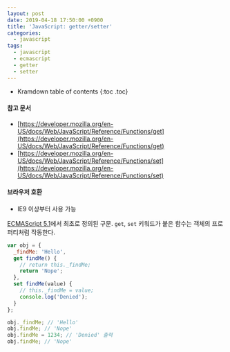```yaml
---
layout: post
date: 2019-04-18 17:50:00 +0900
title: 'JavaScript: getter/setter'
categories:
  - javascript
tags:
  - javascript
  - ecmascript
  - getter
  - setter
---
```


* Kramdown table of contents
{:toc .toc}

#### 참고 문서

- [https://developer.mozilla.org/en-US/docs/Web/JavaScript/Reference/Functions/get](https://developer.mozilla.org/en-US/docs/Web/JavaScript/Reference/Functions/get)
- [https://developer.mozilla.org/en-US/docs/Web/JavaScript/Reference/Functions/set](https://developer.mozilla.org/en-US/docs/Web/JavaScript/Reference/Functions/set)

#### 브라우저 호환

- IE9 이상부터 사용 가능

[ECMAScript 5.1](https://www.ecma-international.org/ecma-262/5.1/#sec-11.1.5)에서 최초로 정의된 구문. `get`, `set` 키워드가 붙은 함수는 객체의 프로퍼티처럼 작동한다.

```js
var obj = {
  _findMe: 'Hello',
  get findMe() {
    // return this._findMe;
    return 'Nope';
  },
  set findMe(value) {
    // this._findMe = value;
    console.log('Denied');
  }     
};

obj._findMe; // 'Hello'
obj.findMe; // 'Nope'
obj.findMe = 1234; // 'Denied' 출력
obj.findMe; // 'Nope'
```
